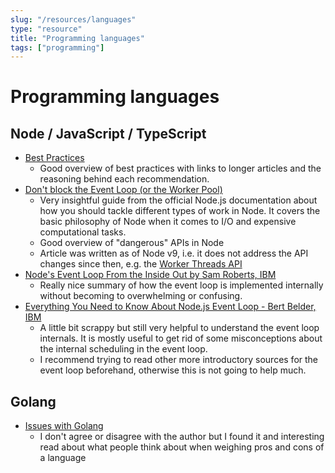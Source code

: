 ```yaml
---
slug: "/resources/languages"
type: "resource"
title: "Programming languages"
tags: ["programming"]
---
```


# Programming languages

## Node / JavaScript / TypeScript

- [Best Practices](https://github.com/goldbergyoni/nodebestpractices)
  - Good overview of best practices with links to longer articles and the reasoning behind each recommendation.
- [Don't block the Event Loop (or the Worker Pool)](https://nodejs.org/en/docs/guides/dont-block-the-event-loop/)
  - Very insightful guide from the official Node.js documentation about how you should tackle different types of work in Node. It covers the basic philosophy of Node when it comes to I/O and expensive computational tasks.
  - Good overview of "dangerous" APIs in Node
  - Article was written as of Node v9, i.e. it does not address the API changes since then, e.g. the [Worker Threads API](https://nodejs.org/api/worker_threads.html)
- [Node's Event Loop From the Inside Out by Sam Roberts, IBM](https://youtu.be/P9csgxBgaZ8)
  - Really nice summary of how the event loop is implemented internally without becoming to overwhelming or confusing.
- [Everything You Need to Know About Node.js Event Loop - Bert Belder, IBM](https://youtu.be/PNa9OMajw9w)
  - A little bit scrappy but still very helpful to understand the event loop internals. It is mostly useful to get rid of some misconceptions about the internal scheduling in the event loop.
  - I recommend trying to read other more introductory sources for the event loop beforehand, otherwise this is not going to help much.

## Golang

- [Issues with Golang](https://fasterthanli.me/articles/lies-we-tell-ourselves-to-keep-using-golang)
  - I don't agree or disagree with the author but I found it and interesting read about what people think about when weighing pros and cons of a language
